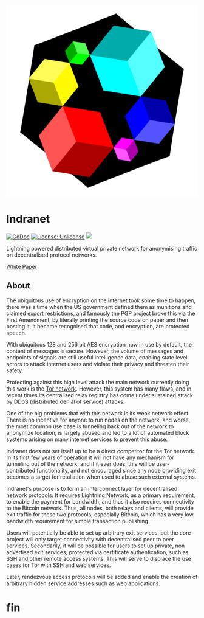 ![Indra Routing Protocol Logo](doc/logo.png)

# Indranet

[![GoDoc](https://img.shields.io/badge/godoc-reference-blue.svg)](https://pkg.go.dev/github.com/indra-labs/indra)
[![License: Unlicense](https://img.shields.io/badge/license-Unlicense-blue.svg)](http://unlicense.org/)
[![](https://img.shields.io/badge/chat-telegram-blue)](https://t.me/indranet)

Lightning powered distributed virtual private network for anonymising traffic on decentralised protocol networks.

[White Paper](doc/whitepaper.md)

## About

The ubiquitous use of encryption on the internet took some time to happen,
there was a time when the US government defined them as munitions and
claimed export restrictions, and famously the PGP project broke this via the
First Amendment, by literally printing the source code on paper and then
posting it, it became recognised that code, and encryption, are protected
speech.

With ubiquitous 128 and 256 bit AES encryption now in use by default, the content of
messages is secure. However, the volume of messages and endpoints of signals are still
useful intelligence data, enabling state level actors to attack internet
users and violate their privacy and threaten their safety.

Protecting against this high level attack the main network currently doing
this work is the [Tor network](https://torproject.org). However, this system
has many flaws, and in recent times its centralised relay registry has come
under sustained attack by DDoS (distributed denial of service) attacks.

One of the big problems that with this network is its weak network
effect. There is no incentive for anyone to run nodes on the network, and
worse, the most common use case is tunneling back out of the network to
anonymize location, is largely abused and led to a lot of automated block
systems arising on many internet services to prevent this abuse.

Indranet does not set itself up to be a direct competitor for the Tor network. In its first few years of operation it will not have any mechanism for tunneling out of the network, and if it ever does, this will be user-contributed functionality, and not encouraged since any node providing exit becomes a target for retaliation when used to abuse such external systems.

Indranet's purpose is to form an interconnect layer for decentralised network protocols. It requires Lightning Network, as a primary requirement, to enable the payment for bandwidth, and thus it also requires connectivity to the Bitcoin network. Thus, all nodes, both relays and clients, will provide exit traffic for these two protocols, especially Bitcoin, which has a very low bandwidth requirement for simple transaction publishing.

Users will potentially be able to set up arbitrary exit services, but the core project will only target connectivity with decentralised peer to peer services. Secondarily, it will be possible for users to set up private, non advertised exit services, protected via certificate authentication, such as SSH and other remote access systems. This will serve to displace the use cases for Tor with SSH and web services.

Later, rendezvous access protocols will be added and enable the creation of arbitrary hidden service addresses such as web applications.

# fin
